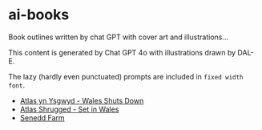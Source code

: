# ai-books
Book outlines written by chat GPT with cover art and illustrations...

This content is generated by Chat GPT 4o with illustrations drawn by DAL- E.

The lazy (hardly even punctuated) prompts are included in `fixed width font`.

- [Atlas yn Ysgwyd - Wales Shuts Down](atlas-yn-ysgwyd/Atlas%20yn%20Ysgwyd%20-%20Wales%20Shuts%20Down.md)
- [Atlas Shrugged - Set in Wales](atlas-yn-ysgwyd/Atlas%20Shrugged%20-%20Set%20in%20Wales.md)
- [Senedd Farm](senedd-farm/Senedd%20Farm.md)
